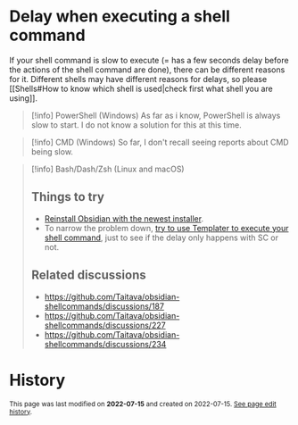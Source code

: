# Delay when executing a shell command

If your shell command is slow to execute (= has a few seconds delay before the actions of the shell command are done), there can be different reasons for it. Different shells may have different reasons for delays, so please [[Shells#How to know which shell is used|check first what shell you are using]].

> [!info] PowerShell (Windows)
> As far as i know, PowerShell is always slow to start. I do not know a solution for this at this time.

> [!info] CMD (Windows)
> So far, I don't recall seeing reports about CMD being slow.

> [!info] Bash/Dash/Zsh (Linux and macOS)
> ## Things to try
> - [Reinstall Obsidian with the newest installer](https://github.com/Taitava/obsidian-shellcommands/discussions/227).
> - To narrow the problem down, [try to use Templater to execute your shell command](https://github.com/Taitava/obsidian-shellcommands/discussions/187#discussioncomment-2431781), just to see if the delay only happens with SC or not.
> ## Related discussions
> - https://github.com/Taitava/obsidian-shellcommands/discussions/187
> - https://github.com/Taitava/obsidian-shellcommands/discussions/227
> - https://github.com/Taitava/obsidian-shellcommands/discussions/234

# History
<small>This page was last modified on <strong>2022-07-15</strong> and created on 2022-07-15. <a href="https://github.com/Taitava/obsidian-shellcommands-documentation/commits/main/./Problems/Delay%20when%20executing%20a%20shell%20command.md">See page edit history</a>.</small>
